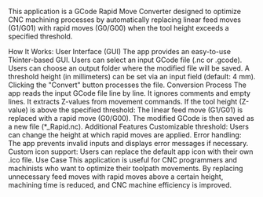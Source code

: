 This application is a GCode Rapid Move Converter designed to optimize CNC machining processes by automatically replacing linear feed moves (G1/G01) with rapid moves (G0/G00) when the tool height exceeds a specified threshold.

How It Works:
User Interface (GUI)
The app provides an easy-to-use Tkinter-based GUI.
Users can select an input GCode file (.nc or .gcode).
Users can choose an output folder where the modified file will be saved.
A threshold height (in millimeters) can be set via an input field (default: 4 mm).
Clicking the "Convert" button processes the file.
Conversion Process
The app reads the input GCode file line by line.
It ignores comments and empty lines.
It extracts Z-values from movement commands.
If the tool height (Z-value) is above the specified threshold:
The linear feed move (G1/G01) is replaced with a rapid move (G0/G00).
The modified GCode is then saved as a new file (*_Rapid.nc).
Additional Features
Customizable threshold: Users can change the height at which rapid moves are applied.
Error handling: The app prevents invalid inputs and displays error messages if necessary.
Custom icon support: Users can replace the default app icon with their own .ico file.
Use Case
This application is useful for CNC programmers and machinists who want to optimize their toolpath movements. By replacing unnecessary feed moves with rapid moves above a certain height, machining time is reduced, and CNC machine efficiency is improved.
